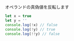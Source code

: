 <!--
label: !
description: 論理否定演算子
link: https://developer.mozilla.org/ja/docs/Web/JavaScript/Reference/Operators/Logical_NOT
-->

オペランドの真偽値を反転します

```typescript
let x = true
let y = ''
console.log(!x) // false
console.log(!y) // true
console.log(!!y) // false
```
